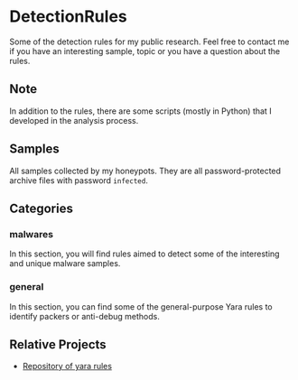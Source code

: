 # DetectionRules

Some of the detection rules for my public research. Feel free to contact me if you have an interesting sample, topic or you have a question about the rules.

## Note
In addition to the rules, there are some scripts (mostly in Python) that I developed in the analysis process. 

## Samples

All samples collected by my honeypots. They are all password-protected archive files with password `infected`.

## Categories

### malwares

In this section, you will find rules aimed to detect some of the interesting and unique malware samples.

### general

In this section, you can find some of the general-purpose Yara rules to identify packers or anti-debug methods.

## Relative Projects

* [Repository of yara rules](https://github.com/Yara-Rules/rules)